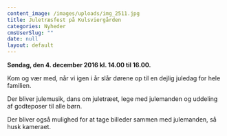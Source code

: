 ```yaml
---
content_image: /images/uploads/img_2511.jpg
title: Juletræsfest på Kulsviergården
categories: Nyheder
cmsUserSlug: ""
date: null
layout: default
---
```


**Søndag, den 4. december 2016 kl. 14.00 til 16.00.**

Kom og vær med, når vi igen i år slår dørene op til en dejlig juledag for hele familien.

Der bliver julemusik, dans om juletræet, lege med julemanden og uddeling af godteposer til alle børn.

Der bliver også mulighed for at tage billeder sammen med julemanden, så husk kameraet.
